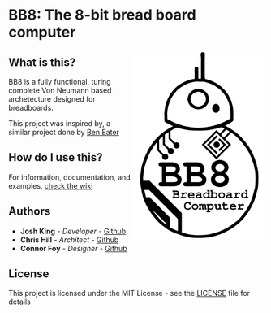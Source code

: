# BB8: The 8-bit bread board computer

<img align="right" width="257" height="375" src="resources/BB8_ver3.png">

## What is this? ##
BB8 is a fully functional, turing complete Von Neumann based archetecture designed for breadboards.

This project was inspired by, a similar project done by [Ben Eater](https://www.youtube.com/user/eaterbc)

## How do I use this? ##
For information, documentation, and examples, [check the wiki](https://github.com/JoshKing56/8-Bit-Computer/wiki)

## Authors

* **Josh King** - *Developer* - [Github](https://github.com/ridgeontheway)
* **Chris Hill** - *Architect* - [Github](https://github.com/Chris-j-hill)
* **Connor Foy** - *Designer* - [Github](https://github.com/ConorFoy)

## License

This project is licensed under the MIT License - see the [LICENSE](LICENSE) file for details
